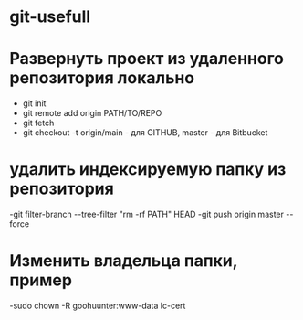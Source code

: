 # git-usefull

# Развернуть проект из удаленного репозитория локально
- git init
- git remote add origin PATH/TO/REPO
- git fetch
- git checkout -t origin/main - для GITHUB, master - для Bitbucket

# удалить индексируемую папку из репозитория

-git filter-branch --tree-filter "rm -rf PATH" HEAD
-git push origin master --force

# Изменить владельца папки, пример
-sudo chown -R goohuunter:www-data lc-cert

